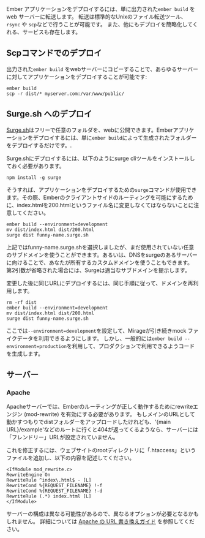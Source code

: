 Ember アプリケーションをデプロイするには、単に出力された`ember build` をweb サーバーに転送します。 転送は標準的なUnixのファイル転送ツール、`rsync` や `scp`などで行うことが可能です。 また、他にもデプロイを簡略化してくれる、サービスも存在します。

## Scpコマンドでのデプロイ

出力された`ember build` をwebサーバーにコピーすることで、あらゆるサーバーに対してアプリケーションをデプロイすることが可能です:

```shell
ember build
scp -r dist/* myserver.com:/var/www/public/
```

## Surge.sh へのデプロイ

[ Surge.sh](http://surge.sh/)はフリーで任意のフォルダを、webに公開できます。Emberアプリケーションをデプロイするには、単に`ember build`によって生成されたフォルダーをデプロイするだけです。.

Surge.shにデプロイするには、以下のようにsurge cliツールをインストールしておく必要があります。

```shell
npm install -g surge
```

そうすれば、アプリケーションをデプロイするための`surge`コマンドが使用できます。その際、Emberのクライアントサイドのルーティングを可能にするために、index.htmlを200.htmlというファイル名に変更しなくてはならないことに注意してください。

```shell
ember build --environment=development
mv dist/index.html dist/200.html
surge dist funny-name.surge.sh
```

上記ではfunny-name.surge.shを選択しましたが、まだ使用されていない任意のサブドメインを使うことができます。あるいは、DNSをsurgeのあるサーバーに向けることで、あなたが所有するカスタムドメインを使うこともできます。 第2引数が省略された場合には、Surgeは適当なサブドメインを提示します。

変更した後に同じURLにデプロイするには、同じ手順に従って、ドメインを再利用します。

```shell
rm -rf dist
ember build --environment=development
mv dist/index.html dist/200.html
surge dist funny-name.surge.sh
```

ここでは`--environment=development`を設定して、Mirageが引き続きmock ファイクデータを利用できるようにします。 しかし、一般的には`ember build --environment=production`を利用して、プロダクションで利用できるようコードを生成します。

## サーバー

### Apache

Apacheサーバーでは、Emberのルーティングが正しく動作するためにrewriteエンジン (mod-rewrite) を有効にする必要があります。 もしメインのURLとして動かすつもりでdistフォルダーをアップロードしたけれども、'{main URL}/example'などのルートに行くと404が返ってくるようなら、サーバーには「フレンドリー」URLが設定されていません。

これを修正するには、ウェブサイトのrootディレクトリに「.htaccess」というファイルを追加し、以下の内容を記述してください。

```text
<IfModule mod_rewrite.c>
RewriteEngine On
RewriteRule ^index\.html$ - [L]
RewriteCond %{REQUEST_FILENAME} !-f
RewriteCond %{REQUEST_FILENAME} !-d
RewriteRule (.*) index.html [L]
</IfModule>
```

サーバーの構成は異なる可能性があるので、異なるオプションが必要となるかもしれません。 詳細については [Apache の URL 書き換えガイド](http://httpd.apache.org/docs/2.0/misc/rewriteguide.html) を参照してください。
